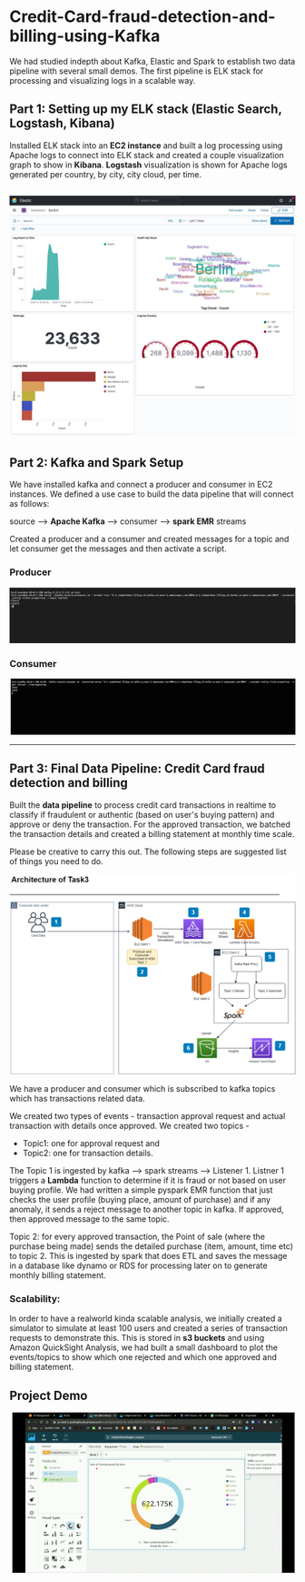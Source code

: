 # Credit-Card-fraud-detection-and-billing-using-Kafka

We had studied indepth about Kafka, Elastic and Spark to establish two data pipeline with several small demos. The first pipeline is ELK stack for processing and visualizing logs in a scalable way. 

## Part 1: Setting up my ELK stack (Elastic Search, Logstash, Kibana)

Installed ELK stack into an **EC2 instance** and built a log processing using Apache logs to connect into ELK stack and created a couple visualization graph to show in **Kibana**. **Logstash** visualization is shown for Apache logs generated per country, by city, city cloud, per time. 

![image](./images/overview.jpeg)
--------------------------------------------------------------------------------------------------------------------------------------------------------------------

## Part 2: Kafka and Spark Setup

We have installed kafka and connect a producer and consumer in EC2 instances. We defined a use case to build the data pipeline that will connect as follows:

source --> **Apache Kafka** --> consumer --> **spark EMR** streams 

Created a producer and a consumer and created messages for a topic and let consumer get the messages and then activate a script. 

### Producer
![Producer](./images/producer2.png)

### Consumer
![Consumer](./images/consumer2.png)

-----------------------------------------------------------------------------------------------------------------------------------------------------

## Part 3: Final Data Pipeline: Credit Card fraud detection and billing 

Built the **data pipeline** to process credit card transactions in realtime to classify if fraudulent or authentic (based on user's buying pattern) and approve or deny the transaction. For the approved transaction, we batched the transaction details and created a billing statement at monthly time scale. 

Please be creative to carry this out. The following steps are suggested list of things you need to do.

[![Architecture Diagram](./images/architecture-diagram.png)](https://stream.nyu.edu/media/slkrrcitTask3/1_1bh2sh2v)

We have a producer and consumer which is subscribed to kafka topics which has transactions related data. 

We created two types of events - transaction approval request and actual transaction with details once approved. 
We created two topics - 
* Topic1: one for approval request and 
* Topic2: one for transaction details. 

The Topic 1 is ingested by kafka --> spark streams --> Listener 1. Listner 1 triggers a **Lambda** function to determine if it is fraud or not based on user buying profile. We had written a simple pyspark EMR function that just checks the user profile (buying place, amount of purchase) and if any anomaly, it sends a reject message to another topic in kafka. If approved, then approved message to the same topic. 

Topic 2: for every approved transaction, the Point of sale (where the purchase being made) sends the detailed purchase (item, amount, time etc) to topic 2. This is ingested by spark that does ETL and saves the message in a database like dynamo or RDS for processing later on to generate monthly billing statement. 

### Scalability:
In order to have a realworld kinda scalable analysis, we initially created a simulator to simulate at least 100 users and created a series of transaction requests to demonstrate this. This is stored in **s3 buckets** and using Amazon QuickSight Analysis, we had built a small dashboard to plot the events/topics to show which one rejected and which one approved and billing statement.



## Project Demo

[![Demo](./images/thumbnail.png)](https://stream.nyu.edu/media/slkrrcitTask3/1_1bh2sh2v)
